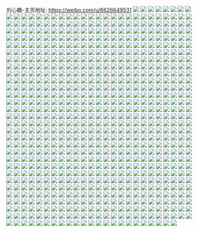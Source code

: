 刘心糖-主页地址: https://weibo.com/u/6626649531 
![](https://wx4.sinaimg.cn/mw2000/007esKg3ly1h8wlax87blj30vc15sndm.jpg) 
![](https://wx4.sinaimg.cn/mw2000/007esKg3ly1h8wmpwf4s9j30n00ua119.jpg) 
![](https://wx4.sinaimg.cn/mw2000/007esKg3ly1h8wlawtvcqj30vc15stpj.jpg) 
![](https://wx4.sinaimg.cn/mw2000/007esKg3ly1h8wlav1h48j30vc15swur.jpg) 
![](https://wx4.sinaimg.cn/mw2000/007esKg3ly1h8wlawd88qj315s15s7vs.jpg) 
![](https://wx4.sinaimg.cn/mw2000/007esKg3ly1h8wlazt4iyj30vc15s4e9.jpg) 
![](https://wx4.sinaimg.cn/mw2000/007esKg3ly1h8wlayrid2j30vc15sdw2.jpg) 
![](https://wx4.sinaimg.cn/mw2000/007esKg3ly1h8wlazcvnvj30vc15sk4h.jpg) 
![](https://wx4.sinaimg.cn/mw2000/007esKg3ly1h8wmpv4zvpj30vc15saq6.jpg) 
![](https://wx4.sinaimg.cn/mw2000/007esKg3ly1h8wmpvwih8j30vc15sgza.jpg) 
![](https://wx4.sinaimg.cn/mw2000/007esKg3ly1h8volbz4tnj30n00m1gq6.jpg) 
![](https://wx4.sinaimg.cn/mw2000/007esKg3ly1h8pmnl9xfyj30tu0tuk1x.jpg) 
![](https://wx4.sinaimg.cn/mw2000/007esKg3ly1h8pozenky9j30tu13uk4r.jpg) 
![](https://wx4.sinaimg.cn/mw2000/007esKg3ly1h8pozhlx6sj30tu0tu49h.jpg) 
![](https://wx4.sinaimg.cn/mw2000/007esKg3ly1h8pn2x4d7ij30tu0tuwnd.jpg) 
![](https://wx4.sinaimg.cn/mw2000/007esKg3ly1h8pn32o6kpj30tu13udq6.jpg) 
![](https://wx4.sinaimg.cn/mw2000/007esKg3ly1h8pn37fgguj30tu0tutfy.jpg) 
![](https://wx4.sinaimg.cn/mw2000/007esKg3ly1h8pn3cabbfj30tu0tuti4.jpg) 
![](https://wx4.sinaimg.cn/mw2000/007esKg3ly1h8pn3ezpbmj30n00ms0z1.jpg) 
![](https://wx4.sinaimg.cn/mw2000/007esKg3ly1h8pmz78ysxj30tu0tu4be.jpg) 
![](https://wx4.sinaimg.cn/mw2000/007esKg3ly1h8n0if6q7nj30n00m1ter.jpg) 
![](https://wx4.sinaimg.cn/mw2000/007esKg3ly1h8kq3tdoihj30l40l4wh5.jpg) 
![](https://wx4.sinaimg.cn/mw2000/007esKg3ly1h8k1ihis98j30vc15sqhe.jpg) 
![](https://wx4.sinaimg.cn/mw2000/007esKg3ly1h8k1imquj0j30vc15s4cp.jpg) 
![](https://wx4.sinaimg.cn/mw2000/007esKg3ly1h8k1ik5q1nj30vc15s7jb.jpg) 
![](https://wx4.sinaimg.cn/mw2000/007esKg3ly1h8k1iib3ugj30vc15sndh.jpg) 
![](https://wx4.sinaimg.cn/mw2000/007esKg3ly1h8k1ilh9vmj30vc15sndz.jpg) 
![](https://wx4.sinaimg.cn/mw2000/007esKg3ly1h8k1ikp8icj30vc14aaoa.jpg) 
![](https://wx4.sinaimg.cn/mw2000/007esKg3ly1h8k1imawg4j30vc15s1al.jpg) 
![](https://wx4.sinaimg.cn/mw2000/007esKg3ly1h8k1ijeq00j30vc15kh17.jpg) 
![](https://wx4.sinaimg.cn/mw2000/007esKg3ly1h8jzui78z3j30v615kk1l.jpg) 
![](https://wx4.sinaimg.cn/mw2000/007esKg3ly1h8gjh9dl23j30vc15sh2y.jpg) 
![](https://wx4.sinaimg.cn/mw2000/007esKg3ly1h8gjh8xxevj30vc15sao5.jpg) 
![](https://wx4.sinaimg.cn/mw2000/007esKg3ly1h8gjh85nhej30vc15skcn.jpg) 
![](https://wx4.sinaimg.cn/mw2000/007esKg3ly1h8gjh7eatuj30n00ultgx.jpg) 
![](https://wx4.sinaimg.cn/mw2000/007esKg3ly1h8f1cn5np8j30tu13uwqs.jpg) 
![](https://wx4.sinaimg.cn/mw2000/007esKg3ly1h8f13dafwfj30tu0tu7by.jpg) 
![](https://wx4.sinaimg.cn/mw2000/007esKg3ly1h8f15im2yfj30u0140k42.jpg) 
![](https://wx4.sinaimg.cn/mw2000/007esKg3ly1h8f1em7wd9j30u0140to1.jpg) 
![](https://wx4.sinaimg.cn/mw2000/007esKg3ly1h8f0aewjbbj30n00ktwg5.jpg) 
![](https://wx4.sinaimg.cn/mw2000/007esKg3ly1h8f1ejn862j30u00u0wow.jpg) 
![](https://wx4.sinaimg.cn/mw2000/007esKg3ly1h8f1azfn83j30tu0tuwme.jpg) 
![](https://wx4.sinaimg.cn/mw2000/007esKg3ly1h8f1bss2alj30rj0rjag8.jpg) 
![](https://wx4.sinaimg.cn/mw2000/007esKg3ly1h8f1chn4duj30tu0tutjc.jpg) 
![](https://wx4.sinaimg.cn/mw2000/007esKg3ly1h8e9t95a2jj30n01dsk0j.jpg) 
![](https://wx4.sinaimg.cn/mw2000/007esKg3ly1h8ctht628vj30vc15sh42.jpg) 
![](https://wx4.sinaimg.cn/mw2000/007esKg3ly1h8awwa9ywej30tu0tu489.jpg) 
![](https://wx4.sinaimg.cn/mw2000/007esKg3ly1h8awx8tr7ij30tu0tu11g.jpg) 
![](https://wx4.sinaimg.cn/mw2000/007esKg3ly1h8awtvhk98j30n00mw79b.jpg) 
![](https://wx4.sinaimg.cn/mw2000/007esKg3ly1h8awyd2cxlj30tu0tu45r.jpg) 
![](https://wx4.sinaimg.cn/mw2000/007esKg3ly1h8ax0p2au0j30sg11y11w.jpg) 
![](https://wx4.sinaimg.cn/mw2000/007esKg3ly1h8awyf2p34j30n00n0dls.jpg) 
![](https://wx4.sinaimg.cn/mw2000/007esKg3ly1h8awyw2iffj30tu0tu7ba.jpg) 
![](https://wx4.sinaimg.cn/mw2000/007esKg3ly1h8awzwfv6mj30tu0tugsq.jpg) 
![](https://wx4.sinaimg.cn/mw2000/007esKg3ly1h8ax0if3q9j30n00mlwlz.jpg) 
![](https://wx4.sinaimg.cn/mw2000/007esKg3ly1h8aq41c961j30n01dskc4.jpg) 
![](https://wx4.sinaimg.cn/mw2000/007esKg3ly1h8aq3zixxuj30n01dsaxl.jpg) 
![](https://wx4.sinaimg.cn/mw2000/007esKg3ly1h89fvqj4dnj30n01ds1kx.jpg) 
![](https://wx4.sinaimg.cn/mw2000/007esKg3ly1h89fvlowqxj30n01ds4qp.jpg) 
![](https://wx4.sinaimg.cn/mw2000/007esKg3ly1h8854e4pn6j30vc10otp1.jpg) 
![](https://wx4.sinaimg.cn/mw2000/007esKg3ly1h8773h2c4gj30n01ds4qp.jpg) 
![](https://wx4.sinaimg.cn/mw2000/007esKg3ly1h862d6kah2j30n01dsq6r.jpg) 
![](https://wx4.sinaimg.cn/mw2000/007esKg3ly1h84pe31rzoj31ds0n0k7h.jpg) 
![](https://wx4.sinaimg.cn/mw2000/007esKg3ly1h84i7kq271j30ua0u0tbx.jpg) 
![](https://wx4.sinaimg.cn/mw2000/007esKg3ly1h83otu8316j30n01dshc5.jpg) 
![](https://wx4.sinaimg.cn/mw2000/007esKg3ly1h82nei53yfj30vc15sqju.jpg) 
![](https://wx4.sinaimg.cn/mw2000/007esKg3ly1h82nefugh1j30vc15sndr.jpg) 
![](https://wx4.sinaimg.cn/mw2000/007esKg3ly1h824gwni69j30sg1kw7ef.jpg) 
![](https://wx4.sinaimg.cn/mw2000/007esKg3ly1h824inqi7gj30pk1mmtj2.jpg) 
![](https://wx4.sinaimg.cn/mw2000/007esKg3ly1h824xi1qccj30sg16otnk.jpg) 
![](https://wx4.sinaimg.cn/mw2000/007esKg3ly1h824xmvx42j30u0140ndz.jpg) 
![](https://wx4.sinaimg.cn/mw2000/007esKg3ly1h824p6npi1j30u0141tj3.jpg) 
![](https://wx4.sinaimg.cn/mw2000/007esKg3ly1h824xqpzt8j30u01404a9.jpg) 
![](https://wx4.sinaimg.cn/mw2000/007esKg3ly1h824jmuf4nj30w01kwwq1.jpg) 
![](https://wx4.sinaimg.cn/mw2000/007esKg3ly1h824fqb4cgj30sg1kwncr.jpg) 
![](https://wx4.sinaimg.cn/mw2000/007esKg3ly1h824u2gchbj30sg1kwncv.jpg) 
![](https://wx4.sinaimg.cn/mw2000/007esKg3ly1h7wytbc9syj30n01ds79r.jpg) 
![](https://wx4.sinaimg.cn/mw2000/007esKg3ly1h7wfgqq729j30n01ds1kx.jpg) 
![](https://wx4.sinaimg.cn/mw2000/007esKg3ly1h7ul8ugxtvj30u013iwkc.jpg) 
![](https://wx4.sinaimg.cn/mw2000/007esKg3ly1h7ul8v388ej30n01dstdi.jpg) 
![](https://wx4.sinaimg.cn/mw2000/007esKg3ly1h7ul8urz9mj30u00u0dmr.jpg) 
![](https://wx4.sinaimg.cn/mw2000/007esKg3ly1h7ul9hkmo1j30u00u0gs0.jpg) 
![](https://wx4.sinaimg.cn/mw2000/007esKg3ly1h7t4qq1suhj30n00ljt9u.jpg) 
![](https://wx4.sinaimg.cn/mw2000/007esKg3ly1h7t099q83uj30n01ds1gi.jpg) 
![](https://wx4.sinaimg.cn/mw2000/007esKg3ly1h7r0anouxyj30n01ds7cd.jpg) 
![](https://wx4.sinaimg.cn/mw2000/007esKg3ly1h7qzy3eufzj30n01ds7c2.jpg) 
![](https://wx4.sinaimg.cn/mw2000/007esKg3ly1h7phhim1g6j30vc15sdpf.jpg) 
![](https://wx4.sinaimg.cn/mw2000/007esKg3ly1h7ohly249hj30n00ivmy5.jpg) 
![](https://wx4.sinaimg.cn/mw2000/007esKg3ly1h7ohr6zwllj30ll0mqt9t.jpg) 
![](https://wx4.sinaimg.cn/mw2000/007esKg3ly1h7ohs27n73j30u0140qb7.jpg) 
![](https://wx4.sinaimg.cn/mw2000/007esKg3ly1h7ohrvft7gj30u0140tfw.jpg) 
![](https://wx4.sinaimg.cn/mw2000/007esKg3ly1h7ohspwcjmj30u0140th7.jpg) 
![](https://wx4.sinaimg.cn/mw2000/007esKg3ly1h7lgo5wflkj32c0340x6s.jpg) 
![](https://wx4.sinaimg.cn/mw2000/007esKg3ly1h7izi9030sj30n01ds0yv.jpg) 
![](https://wx4.sinaimg.cn/mw2000/007esKg3ly1h7izij1ty3j30n01ds47q.jpg) 
![](https://wx4.sinaimg.cn/mw2000/007esKg3ly1h7izjcs5zzj30n01ds45v.jpg) 
![](https://wx4.sinaimg.cn/mw2000/007esKg3ly1h7izixlh4oj30n01dsdl0.jpg) 
![](https://wx4.sinaimg.cn/mw2000/007esKg3ly1h7iz6nxz0sj30n01ds4d6.jpg) 
![](https://wx4.sinaimg.cn/mw2000/007esKg3ly1h7iziov9d2j30n01dsafp.jpg) 
![](https://wx4.sinaimg.cn/mw2000/007esKg3ly1h7izi1r6qej30n01dsgry.jpg) 
![](https://wx4.sinaimg.cn/mw2000/007esKg3ly1h7izj2mg1oj30n01dsqba.jpg) 
![](https://wx4.sinaimg.cn/mw2000/007esKg3ly1h7izjob7j1j30n01dstgj.jpg) 
![](https://wx4.sinaimg.cn/mw2000/007esKg3ly1h7hahrviwcj30my0o740r.jpg) 
![](https://wx4.sinaimg.cn/mw2000/007esKg3ly1h7gfoorp0oj31ds0n0n4a.jpg) 
![](https://wx4.sinaimg.cn/mw2000/007esKg3ly1h7fg6bu4itj30n00hamy1.jpg) 
![](https://wx4.sinaimg.cn/mw2000/007esKg3ly1h7at57zoizj30u00u0juh.jpg) 
![](https://wx4.sinaimg.cn/mw2000/007esKg3ly1h79h0p490sj308u08bt9d.jpg) 
![](https://wx4.sinaimg.cn/mw2000/007esKg3ly1h798zyy163j30n00n0411.jpg) 
![](https://wx4.sinaimg.cn/mw2000/007esKg3ly1h78ialmptij30n00o8js2.jpg) 
![](https://wx4.sinaimg.cn/mw2000/007esKg3ly1h75s08wi6fj30n01dswi1.jpg) 
![](https://wx4.sinaimg.cn/mw2000/007esKg3ly1h74sb66xzkj30n01dsq6w.jpg) 
![](https://wx4.sinaimg.cn/mw2000/007esKg3ly1h73reat0lrj30n00fg74w.jpg) 
![](https://wx4.sinaimg.cn/mw2000/007esKg3ly1h72b8sgnqdj30n01ds40a.jpg) 
![](https://wx4.sinaimg.cn/mw2000/007esKg3ly1h72b8rqz44j30n00f4t98.jpg) 
![](https://wx4.sinaimg.cn/mw2000/007esKg3ly1h71pt8qs9oj30n01dsdio.jpg) 
![](https://wx4.sinaimg.cn/mw2000/007esKg3ly1h71hx3vg3qj31ds0n0atf.jpg) 
![](https://wx4.sinaimg.cn/mw2000/007esKg3ly1h70kq8qkntj30u012nqdx.jpg) 
![](https://wx4.sinaimg.cn/mw2000/007esKg3ly1h70kq73as2j30n00m8glx.jpg) 
![](https://wx4.sinaimg.cn/mw2000/007esKg3ly1h6zfgqusarj30n00l0q46.jpg) 
![](https://wx4.sinaimg.cn/mw2000/007esKg3ly1h6ywch2dzuj30u00u0wha.jpg) 
![](https://wx4.sinaimg.cn/mw2000/007esKg3ly1h6ywjlday3j30u00u0gsp.jpg) 
![](https://wx4.sinaimg.cn/mw2000/007esKg3ly1h6ywfzqwkmj30u0140gqv.jpg) 
![](https://wx4.sinaimg.cn/mw2000/007esKg3ly1h6ywm10i6qj30u0140n4n.jpg) 
![](https://wx4.sinaimg.cn/mw2000/007esKg3ly1h6ywh76bxej30u00u0myj.jpg) 
![](https://wx4.sinaimg.cn/mw2000/007esKg3ly1h6ywlyfgeqj30u00u0dpt.jpg) 
![](https://wx4.sinaimg.cn/mw2000/007esKg3ly1h6yweubu2qj30tu0xy764.jpg) 
![](https://wx4.sinaimg.cn/mw2000/007esKg3ly1h6ywmbobnhj30tu13u7af.jpg) 
![](https://wx4.sinaimg.cn/mw2000/007esKg3ly1h6ywdw5cpnj30sg1kwjza.jpg) 
![](https://wx4.sinaimg.cn/mw2000/007esKg3ly1h6y7kwjifhj30kw15sdmi.jpg) 
![](https://wx4.sinaimg.cn/mw2000/007esKg3ly1h6y7kxjf9bj30kw15sq6n.jpg) 
![](https://wx4.sinaimg.cn/mw2000/007esKg3ly1h6y7kyjtyaj30u0140tgx.jpg) 
![](https://wx4.sinaimg.cn/mw2000/007esKg3ly1h6y7l0qa3yj30u014013s.jpg) 
![](https://wx4.sinaimg.cn/mw2000/007esKg3ly1h6wrizf89sj30n01ds76q.jpg) 
![](https://wx4.sinaimg.cn/mw2000/007esKg3ly1h6wh420d0jj30n01dstbb.jpg) 
![](https://wx4.sinaimg.cn/mw2000/007esKg3ly1h6wh44zgcrj30n01ds0vk.jpg) 
![](https://wx4.sinaimg.cn/mw2000/007esKg3ly1h6sflyprznj30vc0vc7j9.jpg) 
![](https://wx4.sinaimg.cn/mw2000/007esKg3ly1h6sfo6fd6rj30vc0w948i.jpg) 
![](https://wx4.sinaimg.cn/mw2000/007esKg3ly1h6sflzq8izj30tz0u5qba.jpg) 
![](https://wx4.sinaimg.cn/mw2000/007esKg3ly1h6sfm1da6jj31p01p0u0x.jpg) 
![](https://wx4.sinaimg.cn/mw2000/007esKg3ly1h6r6gug7iuj30n00kvmxq.jpg) 
![](https://wx4.sinaimg.cn/mw2000/007esKg3ly1h6qwuyqjrsj32dc35sb29.jpg) 
![](https://wx4.sinaimg.cn/mw2000/007esKg3ly1h6pwf4qmscj30jy0os77p.jpg) 
![](https://wx4.sinaimg.cn/mw2000/007esKg3ly1h6pjsb2a6vj315q15q0u8.jpg) 
![](https://wx4.sinaimg.cn/mw2000/007esKg3ly1h6pjsh0sygj30vc0vcwxj.jpg) 
![](https://wx4.sinaimg.cn/mw2000/007esKg3ly1h6pjsg9b22j31wk2jf4de.jpg) 
![](https://wx4.sinaimg.cn/mw2000/007esKg3ly1h6pjvkzmhej31u22g3gxj.jpg) 
![](https://wx4.sinaimg.cn/mw2000/007esKg3ly1h6ov3ekt3zj32c03401kz.jpg) 
![](https://wx4.sinaimg.cn/mw2000/007esKg3ly1h6ouxkmhjyj317q1mc4qp.jpg) 
![](https://wx4.sinaimg.cn/mw2000/007esKg3ly1h6m2emkmlkj30u0140aht.jpg) 
![](https://wx4.sinaimg.cn/mw2000/007esKg3ly1h6m2a4oimwj30n00hun3j.jpg) 
![](https://wx4.sinaimg.cn/mw2000/007esKg3ly1h6m2am3rdvj32dc35skfi.jpg) 
![](https://wx4.sinaimg.cn/mw2000/007esKg3ly1h6m2gz7j2vj30vc15s778.jpg) 
![](https://wx4.sinaimg.cn/mw2000/007esKg3ly1h6m2g71282j30tu0tu427.jpg) 
![](https://wx4.sinaimg.cn/mw2000/007esKg3ly1h6lgj6ixszj31ot292hdt.jpg) 
![](https://wx4.sinaimg.cn/mw2000/007esKg3ly1h6lerbe5sqj30n01dsjzl.jpg) 
![](https://wx4.sinaimg.cn/mw2000/007esKg3ly1h6lerig7a8j30n01dsb29.jpg) 
![](https://wx4.sinaimg.cn/mw2000/007esKg3ly1h6kecd79sij30n01ds184.jpg) 
![](https://wx4.sinaimg.cn/mw2000/007esKg3ly1h6kecm83u9j30n01dstn6.jpg) 
![](https://wx4.sinaimg.cn/mw2000/007esKg3ly1h6j64exo01j30n01dsqd5.jpg) 
![](https://wx4.sinaimg.cn/mw2000/007esKg3ly1h6j64dji2mj30n01ds47s.jpg) 
![](https://wx4.sinaimg.cn/mw2000/007esKg3ly1h6gmm5m39nj30n01dsdrl.jpg) 
![](https://wx4.sinaimg.cn/mw2000/007esKg3ly1h62xvw83gfj30n00gz0ud.jpg) 
![](https://wx4.sinaimg.cn/mw2000/007esKg3ly1h61yk0foigj30j2125gqr.jpg) 
![](https://wx4.sinaimg.cn/mw2000/007esKg3ly1h61yl24j78j30tu13un1p.jpg) 
![](https://wx4.sinaimg.cn/mw2000/007esKg3ly1h61ylxoa7sj30u01o0jwy.jpg) 
![](https://wx4.sinaimg.cn/mw2000/007esKg3ly1h61zj3dboej30n00oztg4.jpg) 
![](https://wx4.sinaimg.cn/mw2000/007esKg3ly1h61ypae1uvj30tu0tu45v.jpg) 
![](https://wx4.sinaimg.cn/mw2000/007esKg3ly1h61yny8bntj30tu13utkz.jpg) 
![](https://wx4.sinaimg.cn/mw2000/007esKg3ly1h61zighddqj30j10j1tda.jpg) 
![](https://wx4.sinaimg.cn/mw2000/007esKg3ly1h61ypw16b0j30tu0tudmh.jpg) 
![](https://wx4.sinaimg.cn/mw2000/007esKg3ly1h61zhdu39rj30mz0mztfq.jpg) 
![](https://wx4.sinaimg.cn/mw2000/007esKg3ly1h61yr3hgthj30tu0tuah3.jpg) 
![](https://wx4.sinaimg.cn/mw2000/007esKg3ly1h61yqk84ctj30tu0tu0yp.jpg) 
![](https://wx4.sinaimg.cn/mw2000/007esKg3ly1h5zbzzjx34j32c03401kx.jpg) 
![](https://wx4.sinaimg.cn/mw2000/007esKg3ly1h5yfy6vutpj32c033zjwe.jpg) 
![](https://wx4.sinaimg.cn/mw2000/007esKg3ly1h5zbzyzto5j32c0341e81.jpg) 
![](https://wx4.sinaimg.cn/mw2000/007esKg3ly1h5zc030uibj32bb35s1kx.jpg) 
![](https://wx4.sinaimg.cn/mw2000/007esKg3ly1h5zc00utz2j32c03401kx.jpg) 
![](https://wx4.sinaimg.cn/mw2000/007esKg3ly1h5zc01oysjj325t30m1ky.jpg) 
![](https://wx4.sinaimg.cn/mw2000/007esKg3ly1h5zc006aj2j32c033z7wh.jpg) 
![](https://wx4.sinaimg.cn/mw2000/007esKg3ly1h5zc0arnd3j327z307hdw.jpg) 
![](https://wx4.sinaimg.cn/mw2000/007esKg3ly1h5zc02fq4lj30u916l7ou.jpg) 
![](https://wx4.sinaimg.cn/mw2000/007esKg3ly1h5zc05uqchj32c033z4qr.jpg) 
![](https://wx4.sinaimg.cn/mw2000/007esKg3ly1h5zc06q1zuj32c03407wi.jpg) 
![](https://wx4.sinaimg.cn/mw2000/007esKg3ly1h5zc0c4usrj329r3107wh.jpg) 
![](https://wx4.sinaimg.cn/mw2000/007esKg3ly1h5vufv5e77j32c03404qp.jpg) 
![](https://wx4.sinaimg.cn/mw2000/007esKg3ly1h5ur3l9nwkj30vc0vc48s.jpg) 
![](https://wx4.sinaimg.cn/mw2000/007esKg3ly1h5ur3kskvtj30vc0vck47.jpg) 
![](https://wx4.sinaimg.cn/mw2000/007esKg3ly1h5ur3k94m8j30vc0vc13u.jpg) 
![](https://wx4.sinaimg.cn/mw2000/007esKg3ly1h5ur3jf1znj30vc0vcdpg.jpg) 
![](https://wx4.sinaimg.cn/mw2000/007esKg3ly1h5ura7zgyhj31ei1einj8.jpg) 
![](https://wx4.sinaimg.cn/mw2000/007esKg3ly1h5urh7kk22j30la0kzwk2.jpg) 
![](https://wx4.sinaimg.cn/mw2000/007esKg3ly1h5urf79dxej30n00mpn20.jpg) 
![](https://wx4.sinaimg.cn/mw2000/007esKg3ly1h5urfox5gej30tu0tugwa.jpg) 
![](https://wx4.sinaimg.cn/mw2000/007esKg3ly1h5urbx92v4j30tu0tu0zt.jpg) 
![](https://wx4.sinaimg.cn/mw2000/007esKg3ly1h5urdvkzf7j30tu0tu125.jpg) 
![](https://wx4.sinaimg.cn/mw2000/007esKg3ly1h5urexsjvoj32c02c0x6p.jpg) 
![](https://wx4.sinaimg.cn/mw2000/007esKg3ly1h5urebsjcjj30tu13u45c.jpg) 
![](https://wx4.sinaimg.cn/mw2000/007esKg3ly1h5tnkbcdc3j30n00eft9u.jpg) 
![](https://wx4.sinaimg.cn/mw2000/007esKg3ly1h5lofxhswhj30n01dstgu.jpg) 
![](https://wx4.sinaimg.cn/mw2000/007esKg3ly1h5lofwzoqwj32c02c0qv5.jpg) 
![](https://wx4.sinaimg.cn/mw2000/007esKg3ly1h5jz3nnikej30vc0vc14p.jpg) 
![](https://wx4.sinaimg.cn/mw2000/007esKg3ly1h5jz3me4q3j30vc0vcgvt.jpg) 
![](https://wx4.sinaimg.cn/mw2000/007esKg3ly1h5jz6ov0tnj30vc0vc4h6.jpg) 
![](https://wx4.sinaimg.cn/mw2000/007esKg3ly1h5jz3oiykqj30vc0vc7fu.jpg) 
![](https://wx4.sinaimg.cn/mw2000/007esKg3ly1h5jz3lepfgj30n00q8n4k.jpg) 
![](https://wx4.sinaimg.cn/mw2000/007esKg3ly1h5jz3msvcmj30vc14kh23.jpg) 
![](https://wx4.sinaimg.cn/mw2000/007esKg3ly1h5jz3l06tcj30vc15sqml.jpg) 
![](https://wx4.sinaimg.cn/mw2000/007esKg3ly1h5jz3lx3pyj320a2oeb29.jpg) 
![](https://wx4.sinaimg.cn/mw2000/007esKg3ly1h5ffwl5wrwj30n00t6dq7.jpg) 
![](https://wx4.sinaimg.cn/mw2000/007esKg3ly1h5enqc2ymaj30n00rx0wl.jpg) 
![](https://wx4.sinaimg.cn/mw2000/007esKg3ly1h532y5n9kzj30n00u6whf.jpg) 
![](https://wx4.sinaimg.cn/mw2000/007esKg3ly1h4ueobgpyjj30vc15jnhq.jpg) 
![](https://wx4.sinaimg.cn/mw2000/007esKg3ly1h4p8limi09j315s1qo1kx.jpg) 
![](https://wx4.sinaimg.cn/mw2000/007esKg3ly1h4p8ljhqyrj31hc0u07my.jpg) 
![](https://wx4.sinaimg.cn/mw2000/007esKg3ly1h4o6wvrpv9j30n01dsjz7.jpg) 
![](https://wx4.sinaimg.cn/mw2000/007esKg3ly1h4o6wv1w6fj30n00bvjs0.jpg) 
![](https://wx4.sinaimg.cn/mw2000/007esKg3ly1h4l3pj5v4pj30n00q5dky.jpg) 
![](https://wx4.sinaimg.cn/mw2000/007esKg3ly1h4gyap5s9mj31ds0n07sl.jpg) 
![](https://wx4.sinaimg.cn/mw2000/007esKg3ly1h4ex9z19qcj30n01dstzr.jpg) 
![](https://wx4.sinaimg.cn/mw2000/007esKg3ly1h4a8z7jkxxj32c02c0npd.jpg) 
![](https://wx4.sinaimg.cn/mw2000/007esKg3ly1h4a94qjbarj335s35sqv9.jpg) 
![](https://wx4.sinaimg.cn/mw2000/007esKg3ly1h4a94tydwqj30vc1qoaz1.jpg) 
![](https://wx4.sinaimg.cn/mw2000/007esKg3ly1h4a950z8jjj3246246hdu.jpg) 
![](https://wx4.sinaimg.cn/mw2000/007esKg3ly1h4a954fx9fj32c0340x6p.jpg) 
![](https://wx4.sinaimg.cn/mw2000/007esKg3ly1h47pxjc0v3j31ei1eie0m.jpg) 
![](https://wx4.sinaimg.cn/mw2000/007esKg3ly1h3y6gwvsm7j31ei1eih2m.jpg) 
![](https://wx4.sinaimg.cn/mw2000/007esKg3ly1h3xjipathej30n01dsteu.jpg) 
![](https://wx4.sinaimg.cn/mw2000/007esKg3ly1h3xjou95dgj30n01ds7e9.jpg) 
![](https://wx4.sinaimg.cn/mw2000/007esKg3ly1h3sl8m8r38j30vc0vc16c.jpg) 
![](https://wx4.sinaimg.cn/mw2000/007esKg3ly1h3sl8ikqxjj30ni0vcdya.jpg) 
![](https://wx4.sinaimg.cn/mw2000/007esKg3ly1h3sl8p9opsj30vc0vc17x.jpg) 
![](https://wx4.sinaimg.cn/mw2000/007esKg3ly1h3slcbz9u6j30vc0vc7jy.jpg) 
![](https://wx4.sinaimg.cn/mw2000/007esKg3ly1h3sl8qg8o1j30vc0vcqfx.jpg) 
![](https://wx4.sinaimg.cn/mw2000/007esKg3ly1h3sl8aoku5j32c02c07wi.jpg) 
![](https://wx4.sinaimg.cn/mw2000/007esKg3ly1h3sl8cu0uhj30vc0vcnag.jpg) 
![](https://wx4.sinaimg.cn/mw2000/007esKg3ly1h3sl8u5imlj30vc0vcnaw.jpg) 
![](https://wx4.sinaimg.cn/mw2000/007esKg3ly1h3slg862cpj30tu0tu13b.jpg) 
![](https://wx4.sinaimg.cn/mw2000/007esKg3ly1h3sl8jbfusj30qc0pjajp.jpg) 
![](https://wx4.sinaimg.cn/mw2000/007esKg3ly1h3mfw3yb3zj30mz0j7mz5.jpg) 
![](https://wx4.sinaimg.cn/mw2000/007esKg3ly1h3lyqkijffj32802yox6q.jpg) 
![](https://wx4.sinaimg.cn/mw2000/007esKg3ly1h3froyd0nqj30n00cuq4n.jpg) 
![](https://wx4.sinaimg.cn/mw2000/007esKg3ly1h3fklp1viwj30n00h7juk.jpg) 
![](https://wx4.sinaimg.cn/mw2000/007esKg3ly1h3dbf0bhwmj32a931ou0z.jpg) 
![](https://wx4.sinaimg.cn/mw2000/007esKg3ly1h3aftwn66mj30vc15swrm.jpg) 
![](https://wx4.sinaimg.cn/mw2000/007esKg3ly1h3afukb5xfj30lv0slwqf.jpg) 
![](https://wx4.sinaimg.cn/mw2000/007esKg3ly1h3afu07fefj320b2ofe81.jpg) 
![](https://wx4.sinaimg.cn/mw2000/007esKg3ly1h3afuj64m5j30vc15s19g.jpg) 
![](https://wx4.sinaimg.cn/mw2000/007esKg3ly1h3afu461u0j30vc129gvw.jpg) 
![](https://wx4.sinaimg.cn/mw2000/007esKg3ly1h3afu130p4j30vc15swul.jpg) 
![](https://wx4.sinaimg.cn/mw2000/007esKg3ly1h3afu2oa7ej30vc15snhl.jpg) 
![](https://wx4.sinaimg.cn/mw2000/007esKg3ly1h3afu8v5vuj30vc0vcwqp.jpg) 
![](https://wx4.sinaimg.cn/mw2000/007esKg3ly1h3afunutn0j32dt34r4qq.jpg) 
![](https://wx4.sinaimg.cn/mw2000/007esKg3ly1h3afuccgxdj327u2ygu0y.jpg) 
![](https://wx4.sinaimg.cn/mw2000/007esKg3ly1h3afuhidu5j30vq15stnz.jpg) 
![](https://wx4.sinaimg.cn/mw2000/007esKg3ly1h32bgp6n89j30n00j4gn6.jpg) 
![](https://wx4.sinaimg.cn/mw2000/007esKg3ly1h2uyb1sucaj30n00smtdu.jpg) 
![](https://wx4.sinaimg.cn/mw2000/007esKg3ly1h2rxhoeo44j30n01dswmo.jpg) 
![](https://wx4.sinaimg.cn/mw2000/007esKg3ly1h2h4noz52yj30n00i9wg6.jpg) 
![](https://wx4.sinaimg.cn/mw2000/007esKg3ly1h2ey8rauphj317q1mchdj.jpg) 
![](https://wx4.sinaimg.cn/mw2000/007esKg3ly1h2cl7hswnpj30n01dsnpd.jpg) 
![](https://wx4.sinaimg.cn/mw2000/007esKg3ly1h2894jdbxuj32c0340u0x.jpg) 
![](https://wx4.sinaimg.cn/mw2000/007esKg3ly1h2894ml5lmj32c0340qv5.jpg) 
![](https://wx4.sinaimg.cn/mw2000/007esKg3ly1h2894gn5tnj322o340qv5.jpg) 
![](https://wx4.sinaimg.cn/mw2000/007esKg3ly1h2894vutgjj32c0341hdu.jpg) 
![](https://wx4.sinaimg.cn/mw2000/007esKg3ly1h2895jzo29j30oa0qo760.jpg) 
![](https://wx4.sinaimg.cn/mw2000/007esKg3ly1h2894kn2nyj32982y34qp.jpg) 
![](https://wx4.sinaimg.cn/mw2000/007esKg3ly1h28957razlj32bp34ahdu.jpg) 
![](https://wx4.sinaimg.cn/mw2000/007esKg3ly1h2894smtzyj326f2oznpd.jpg) 
![](https://wx4.sinaimg.cn/mw2000/007esKg3ly1h2894p95mcj31wm2uxhdt.jpg) 
![](https://wx4.sinaimg.cn/mw2000/007esKg3ly1h27vu40vvtj30n01dsn7f.jpg) 
![](https://wx4.sinaimg.cn/mw2000/007esKg3ly1h2178fkxdqj30vc15sami.jpg) 
![](https://wx4.sinaimg.cn/mw2000/007esKg3ly1h2178grzh9j30vc15aans.jpg) 
![](https://wx4.sinaimg.cn/mw2000/007esKg3ly1h2178g6o8aj30vc15gapp.jpg) 
![](https://wx4.sinaimg.cn/mw2000/007esKg3ly1h1ie6dl5b0j30n009ygmo.jpg) 
![](https://wx4.sinaimg.cn/mw2000/007esKg3ly1h1akdlc2slj30n00g440e.jpg) 
![](https://wx4.sinaimg.cn/mw2000/007esKg3ly1h18gss6xkpj30n01ds7ej.jpg) 
![](https://wx4.sinaimg.cn/mw2000/007esKg3ly1h12iusqin0j30n00i0js8.jpg) 
![](https://wx4.sinaimg.cn/mw2000/007esKg3ly1h126ptrov8j30vc15skaz.jpg) 
![](https://wx4.sinaimg.cn/mw2000/007esKg3ly1h126qmulr5j30vc0vc41g.jpg) 
![](https://wx4.sinaimg.cn/mw2000/007esKg3ly1h105prk6inj30n00dr40e.jpg) 
![](https://wx4.sinaimg.cn/mw2000/007esKg3ly1h102xpqujaj32cg2odqv5.jpg) 
![](https://wx4.sinaimg.cn/mw2000/007esKg3ly1h102xxv923j31401e7ate.jpg) 
![](https://wx4.sinaimg.cn/mw2000/007esKg3ly1h102xwasddj329n34phdu.jpg) 
![](https://wx4.sinaimg.cn/mw2000/007esKg3ly1h1030shrfnj32c0340x6q.jpg) 
![](https://wx4.sinaimg.cn/mw2000/007esKg3ly1h0xh5mdvskj30n01ds130.jpg) 
![](https://wx4.sinaimg.cn/mw2000/007esKg3ly1h0wdnlh1uyj30n01dsn6f.jpg) 
![](https://wx4.sinaimg.cn/mw2000/007esKg3ly1h0uh97uk40j30n00gvjsy.jpg) 
![](https://wx4.sinaimg.cn/mw2000/007esKg3ly1h0ucflth31j32c0340e84.jpg) 
![](https://wx4.sinaimg.cn/mw2000/007esKg3ly1h0uccvmv9tj32c03401kz.jpg) 
![](https://wx4.sinaimg.cn/mw2000/007esKg3ly1h0ucgjpl6qj32c03404qr.jpg) 
![](https://wx4.sinaimg.cn/mw2000/007esKg3ly1h0uce3he0dj32el2xz7wj.jpg) 
![](https://wx4.sinaimg.cn/mw2000/007esKg3ly1h0ucd6919nj32c02uce83.jpg) 
![](https://wx4.sinaimg.cn/mw2000/007esKg3ly1h0ucdso5mqj32d42vchdv.jpg) 
![](https://wx4.sinaimg.cn/mw2000/007esKg3ly1h0ucdgxn1hj32472tkb2b.jpg) 
![](https://wx4.sinaimg.cn/mw2000/007esKg3ly1h0ucgn6nakj329o30xnpe.jpg) 
![](https://wx4.sinaimg.cn/mw2000/007esKg3ly1h0ucgpbdxfj32eo2y17wj.jpg) 
![](https://wx4.sinaimg.cn/mw2000/007esKg3ly1h0tjlomtflj30n00jlq5e.jpg) 
![](https://wx4.sinaimg.cn/mw2000/007esKg3ly1h0phdtnl8xj315s1qoh9w.jpg) 
![](https://wx4.sinaimg.cn/mw2000/007esKg3ly1h0nskpxlnfj30n00f6myl.jpg) 
![](https://wx4.sinaimg.cn/mw2000/007esKg3ly1h0ijje5jjij30n01dsdqz.jpg) 
![](https://wx4.sinaimg.cn/mw2000/007esKg3ly1h0ijjg70jhj30n01ds7ec.jpg) 
![](https://wx4.sinaimg.cn/mw2000/007esKg3ly1h0hwblfm2lj30n01ds4hk.jpg) 
![](https://wx4.sinaimg.cn/mw2000/007esKg3ly1h0e6uj6mhhj31ds0n0tm5.jpg) 
![](https://wx4.sinaimg.cn/mw2000/007esKg3ly1h074h5dkc7j30vc15skh5.jpg) 
![](https://wx4.sinaimg.cn/mw2000/007esKg3ly1h074h8u86bj30vc15nh6m.jpg) 
![](https://wx4.sinaimg.cn/mw2000/007esKg3ly1h074h3by8jj30vc15snab.jpg) 
![](https://wx4.sinaimg.cn/mw2000/007esKg3ly1h074haav4rj30vc15s7gp.jpg) 
![](https://wx4.sinaimg.cn/mw2000/007esKg3ly1h04ywf0t2cj319g1k6wx4.jpg) 
![](https://wx4.sinaimg.cn/mw2000/007esKg3ly1h00jmy7wlkj30w415914w.jpg) 
![](https://wx4.sinaimg.cn/mw2000/007esKg3ly1gzy6h2jog0j30vc15snj2.jpg) 
![](https://wx4.sinaimg.cn/mw2000/007esKg3ly1gzy6h3fz91j30vc15sara.jpg) 
![](https://wx4.sinaimg.cn/mw2000/007esKg3ly1gzy6h6blesj30vc15sqm3.jpg) 
![](https://wx4.sinaimg.cn/mw2000/007esKg3ly1gzy6gxqwtuj30vc15sqnz.jpg) 
![](https://wx4.sinaimg.cn/mw2000/007esKg3ly1gzvv65j3z9j30vc15s7i7.jpg) 
![](https://wx4.sinaimg.cn/mw2000/007esKg3ly1gzvv661haaj30k00zkgsi.jpg) 
![](https://wx4.sinaimg.cn/mw2000/007esKg3ly1gzs9gkkrxmj30vc0ybdn4.jpg) 
![](https://wx4.sinaimg.cn/mw2000/007esKg3ly1gzs9hnwkaij30u00u0k14.jpg) 
![](https://wx4.sinaimg.cn/mw2000/007esKg3ly1gzs9glbta9j30uo14vdtp.jpg) 
![](https://wx4.sinaimg.cn/mw2000/007esKg3ly1gzs9i9n6npj30tu13udsl.jpg) 
![](https://wx4.sinaimg.cn/mw2000/007esKg3ly1gzqwheiv8yj32c0340u0y.jpg) 
![](https://wx4.sinaimg.cn/mw2000/007esKg3ly1gzpuc9753bj30vc0vc4bb.jpg) 
![](https://wx4.sinaimg.cn/mw2000/007esKg3ly1gzpucf9b8wj30vc15sdv4.jpg) 
![](https://wx4.sinaimg.cn/mw2000/007esKg3ly1gzpuc8d8tbj30vc15o16v.jpg) 
![](https://wx4.sinaimg.cn/mw2000/007esKg3ly1gzpucfnhpxj30vc14vk4o.jpg) 
![](https://wx4.sinaimg.cn/mw2000/007esKg3ly1gzpuyq2nhaj30ur15eneb.jpg) 
![](https://wx4.sinaimg.cn/mw2000/007esKg3ly1gzpuyqoef3j30vc15sdvx.jpg) 
![](https://wx4.sinaimg.cn/mw2000/007esKg3ly1gzpucj8grij30vc168wru.jpg) 
![](https://wx4.sinaimg.cn/mw2000/007esKg3ly1gzpuc7sse1j31n827zkjl.jpg) 
![](https://wx4.sinaimg.cn/mw2000/007esKg3ly1gzpucid3k2j30vc15sncc.jpg) 
![](https://wx4.sinaimg.cn/mw2000/007esKg3ly1gzpucjxdjcj30w00v27h1.jpg) 
![](https://wx4.sinaimg.cn/mw2000/007esKg3ly1gzpuchnfvdj30vc156ndl.jpg) 
![](https://wx4.sinaimg.cn/mw2000/007esKg3ly1gzlazvb59ej30u01mj7il.jpg) 
![](https://wx4.sinaimg.cn/mw2000/007esKg3ly1gziy2ng95vj30vc16mqdc.jpg) 
![](https://wx4.sinaimg.cn/mw2000/007esKg3ly1gziy2odt30j30vc15s4bf.jpg) 
![](https://wx4.sinaimg.cn/mw2000/007esKg3ly1gziy2o0fcij30vc15sh16.jpg) 
![](https://wx4.sinaimg.cn/mw2000/007esKg3ly1gziy2sw2v5j30vc15s15g.jpg) 
![](https://wx4.sinaimg.cn/mw2000/007esKg3ly1gziy702ta0j30tu13udv5.jpg) 
![](https://wx4.sinaimg.cn/mw2000/007esKg3ly1gze2nxdjkpj30n01ds7bp.jpg) 
![](https://wx4.sinaimg.cn/mw2000/007esKg3ly1gze2nxnrhuj30n01dswm2.jpg) 
![](https://wx4.sinaimg.cn/mw2000/007esKg3ly1gzaxuwr2ijj30n00xa46s.jpg) 
![](https://wx4.sinaimg.cn/mw2000/007esKg3ly1gz9tnacvc1j30n00g2406.jpg) 
![](https://wx4.sinaimg.cn/mw2000/007esKg3ly1gz9tnaxko5j32n81zfe81.jpg) 
![](https://wx4.sinaimg.cn/mw2000/007esKg3ly1gz7h54h2myj30n012f10p.jpg) 
![](https://wx4.sinaimg.cn/mw2000/007esKg3ly1gz7h540g54j30my128tfw.jpg) 
![](https://wx4.sinaimg.cn/mw2000/007esKg3ly1gz6jfybsc1j31ds0n0kjl.jpg) 
![](https://wx4.sinaimg.cn/mw2000/007esKg3ly1gz6jfwszm2j31ds0n0qv5.jpg) 
![](https://wx4.sinaimg.cn/mw2000/007esKg3ly1gz59f3qo8bj30m50qytnp.jpg) 
![](https://wx4.sinaimg.cn/mw2000/007esKg3ly1gz59f4ul3fj30sg0sgqby.jpg) 
![](https://wx4.sinaimg.cn/mw2000/007esKg3ly1gz59f41k9fj30sg0sgn65.jpg) 
![](https://wx4.sinaimg.cn/mw2000/007esKg3ly1gz59f4d43fj30sg0sgk1m.jpg) 
![](https://wx4.sinaimg.cn/mw2000/007esKg3ly1gz2gbf2jlhj30tu13uk6w.jpg) 
![](https://wx4.sinaimg.cn/mw2000/007esKg3ly1gz2ggvd92fj30tu13uao6.jpg) 
![](https://wx4.sinaimg.cn/mw2000/007esKg3ly1gz2ge1t6lwj30kj0qq11w.jpg) 
![](https://wx4.sinaimg.cn/mw2000/007esKg3ly1gz2geez6mdj30tu13unda.jpg) 
![](https://wx4.sinaimg.cn/mw2000/007esKg3ly1gz2gf7f6g6j30tu13uqm7.jpg) 
![](https://wx4.sinaimg.cn/mw2000/007esKg3ly1gz2gg0upilj30n00rm7dl.jpg) 
![](https://wx4.sinaimg.cn/mw2000/007esKg3ly1gz2gc26z8mj30mi0u0wq9.jpg) 
![](https://wx4.sinaimg.cn/mw2000/007esKg3ly1gz0aa0elhlj30vc15sqfd.jpg) 
![](https://wx4.sinaimg.cn/mw2000/007esKg3ly1gz0a9x7ulsj30kj0qeacv.jpg) 
![](https://wx4.sinaimg.cn/mw2000/007esKg3ly1gz0aa1as3bj30vc15sds0.jpg) 
![](https://wx4.sinaimg.cn/mw2000/007esKg3ly1gz0aa31h8oj30ut15rtkv.jpg) 
![](https://wx4.sinaimg.cn/mw2000/007esKg3ly1gz0a9ystk2j30vb0wiguh.jpg) 
![](https://wx4.sinaimg.cn/mw2000/007esKg3ly1gz0a9zzzu1j30kx0ziago.jpg) 
![](https://wx4.sinaimg.cn/mw2000/007esKg3ly1gz0a9xx8j4j30m60tt0wz.jpg) 
![](https://wx4.sinaimg.cn/mw2000/007esKg3ly1gz0a9zo8toj30kn0zi450.jpg) 
![](https://wx4.sinaimg.cn/mw2000/007esKg3ly1gz0a9z9dr5j30vc15s7ho.jpg) 
![](https://wx4.sinaimg.cn/mw2000/007esKg3ly1gz0a9ybt9bj30k90ypgrh.jpg) 
![](https://wx4.sinaimg.cn/mw2000/007esKg3ly1gz0aa0om18j30vc126aj7.jpg) 
![](https://wx4.sinaimg.cn/mw2000/007esKg3ly1gz0aa419x4j30vc15snh7.jpg) 
![](https://wx4.sinaimg.cn/mw2000/007esKg3ly1gz0a9xj1d6j30lh0xuwlh.jpg) 
![](https://wx4.sinaimg.cn/mw2000/007esKg3ly1gyws3tqfwkj30tu13u4gp.jpg) 
![](https://wx4.sinaimg.cn/mw2000/007esKg3ly1gyws4stummj30tu13utqd.jpg) 
![](https://wx4.sinaimg.cn/mw2000/007esKg3ly1gyvojbk2nbj30jd0z0qbf.jpg) 
![](https://wx4.sinaimg.cn/mw2000/007esKg3ly1gyvoivylsyj30jv0zaakd.jpg) 
![](https://wx4.sinaimg.cn/mw2000/007esKg3ly1gyvoj9niivj30k00zkwpi.jpg) 
![](https://wx4.sinaimg.cn/mw2000/007esKg3ly1gyvojab7rrj30k00zkqdz.jpg) 
![](https://wx4.sinaimg.cn/mw2000/007esKg3ly1gytlfa4qr3j30xi0v0grc.jpg) 
![](https://wx4.sinaimg.cn/mw2000/007esKg3ly1gys08hb6nej31o0280qv5.jpg) 
![](https://wx4.sinaimg.cn/mw2000/007esKg3ly1gys08g3dslj31o0280qv5.jpg) 
![](https://wx4.sinaimg.cn/mw2000/007esKg3ly1gys08f3zumj31i41mukjl.jpg) 
![](https://wx4.sinaimg.cn/mw2000/007esKg3ly1gys0d2tib2j31o0280x6p.jpg) 
![](https://wx4.sinaimg.cn/mw2000/007esKg3ly1gys08ae41rj31o021ee81.jpg) 
![](https://wx4.sinaimg.cn/mw2000/007esKg3ly1gys08dtcefj31h41utniz.jpg) 
![](https://wx4.sinaimg.cn/mw2000/007esKg3ly1gys08ct0g4j31o0280kjm.jpg) 
![](https://wx4.sinaimg.cn/mw2000/007esKg3ly1gyq2n2ju3xj32c03401kz.jpg) 
![](https://wx4.sinaimg.cn/mw2000/007esKg3ly1gyowhknavzj30wa0v00za.jpg) 
![](https://wx4.sinaimg.cn/mw2000/007esKg3ly1gyowhkvlfqj30wk0uuq9f.jpg) 
![](https://wx4.sinaimg.cn/mw2000/007esKg3ly1gyhi0p083uj30n00m176h.jpg) 
![](https://wx4.sinaimg.cn/mw2000/007esKg3ly1gyc4lea4g4j30n01dsn8e.jpg) 
![](https://wx4.sinaimg.cn/mw2000/007esKg3ly1gyc4lchdm5j30n01dsk3n.jpg) 
![](https://wx4.sinaimg.cn/mw2000/007esKg3ly1gyc4lfqz6ej30n01dsn9u.jpg) 
![](https://wx4.sinaimg.cn/mw2000/007esKg3ly1gyc4li3v25j32c0340npd.jpg) 
![](https://wx4.sinaimg.cn/mw2000/007esKg3ly1gyc4lk6lh2j32c0340kjl.jpg) 
![](https://wx4.sinaimg.cn/mw2000/007esKg3ly1gy9ytiemvzj31mz285e81.jpg) 
![](https://wx4.sinaimg.cn/mw2000/007esKg3ly1gy8m0zaqt1j30mz0mijt4.jpg) 
![](https://wx4.sinaimg.cn/mw2000/007esKg3ly1gy7d8r5d3oj31o01nzb29.jpg) 
![](https://wx4.sinaimg.cn/mw2000/007esKg3ly1gy7d8q0sznj31o01o07wh.jpg) 
![](https://wx4.sinaimg.cn/mw2000/007esKg3ly1gy7d8i9qpaj30u0140k3d.jpg) 
![](https://wx4.sinaimg.cn/mw2000/007esKg3ly1gy7d8jezpvj31o0280b2a.jpg) 
![](https://wx4.sinaimg.cn/mw2000/007esKg3ly1gy46rnwjb1j31o0280kjl.jpg) 
![](https://wx4.sinaimg.cn/mw2000/007esKg3ly1gy46rpvvu5j31n32801ky.jpg) 
![](https://wx4.sinaimg.cn/mw2000/007esKg3ly1gy46rqlb8yj31o01o07mu.jpg) 
![](https://wx4.sinaimg.cn/mw2000/007esKg3ly1gy2vbs2uxej30n00j6dhs.jpg) 
![](https://wx4.sinaimg.cn/mw2000/007esKg3ly1gy2vbrnthsj30mz0t9gnt.jpg) 
![](https://wx4.sinaimg.cn/mw2000/007esKg3ly1gxzg7jh3zcj32c0340npe.jpg) 
![](https://wx4.sinaimg.cn/mw2000/007esKg3ly1gxzg7kt0fnj32b533z1ky.jpg) 
![](https://wx4.sinaimg.cn/mw2000/007esKg3ly1gxzg7pxu0vj32c02c0u0x.jpg) 
![](https://wx4.sinaimg.cn/mw2000/007esKg3ly1gxzg7ni87tj326g2yw1ky.jpg) 
![](https://wx4.sinaimg.cn/mw2000/007esKg3ly1gxulsz49bnj31z92hu1kz.jpg) 
![](https://wx4.sinaimg.cn/mw2000/007esKg3ly1gxulswm4i0j31901o01kx.jpg) 
![](https://wx4.sinaimg.cn/mw2000/007esKg3ly1gxtb3ywsaij30n01ds4qp.jpg) 
![](https://wx4.sinaimg.cn/mw2000/007esKg3ly1gxtb4074vuj30n01dsqgg.jpg) 
![](https://wx4.sinaimg.cn/mw2000/007esKg3ly1gxs7dl0fghj30n01dsayi.jpg) 
![](https://wx4.sinaimg.cn/mw2000/007esKg3ly1gxqfqnw3rdj32c03401kz.jpg) 
![](https://wx4.sinaimg.cn/mw2000/007esKg3ly1gxqfq561xuj32an33fkjn.jpg) 
![](https://wx4.sinaimg.cn/mw2000/007esKg3ly1gxqfr1n6gqj32c0340e83.jpg) 
![](https://wx4.sinaimg.cn/mw2000/007esKg3ly1gxqfq8o5w2j32ab2zgb2a.jpg) 
![](https://wx4.sinaimg.cn/mw2000/007esKg3ly1gxqfsralcrj335s35su12.jpg) 
![](https://wx4.sinaimg.cn/mw2000/007esKg3ly1gxqfqwuxabj32c03401l0.jpg) 
![](https://wx4.sinaimg.cn/mw2000/007esKg3ly1gxqfqbptudj32c0369hdt.jpg) 
![](https://wx4.sinaimg.cn/mw2000/007esKg3ly1gxqfqqqlv0j32c02c0qv5.jpg) 
![](https://wx4.sinaimg.cn/mw2000/007esKg3ly1gxlog9iak0j30n01dsnm3.jpg) 
![](https://wx4.sinaimg.cn/mw2000/007esKg3ly1gxlog75vgjj30n01dsh8c.jpg) 
![](https://wx4.sinaimg.cn/mw2000/007esKg3ly1gxkbtq7btcj30n01dsqcz.jpg) 
![](https://wx4.sinaimg.cn/mw2000/007esKg3ly1gxkbtp9vjcj30n01dsdp4.jpg) 
![](https://wx4.sinaimg.cn/mw2000/007esKg3ly1gxjiy28qcgj32c0340npg.jpg) 
![](https://wx4.sinaimg.cn/mw2000/007esKg3ly1gxjiydhf6kj329q33gkjn.jpg) 
![](https://wx4.sinaimg.cn/mw2000/007esKg3ly1gxjiyqghfvj32c0340qv7.jpg) 
![](https://wx4.sinaimg.cn/mw2000/007esKg3ly1gxet9lsnzzj30n00rq0x8.jpg) 
![](https://wx4.sinaimg.cn/mw2000/007esKg3ly1gxeflzcbgkj31np2y1npd.jpg) 
![](https://wx4.sinaimg.cn/mw2000/007esKg3ly1gxefm4o38rj30tu13uh04.jpg) 
![](https://wx4.sinaimg.cn/mw2000/007esKg3ly1gxefm425uij31o02801ki.jpg) 
![](https://wx4.sinaimg.cn/mw2000/007esKg3ly1gxefm2cl9rj31nq2801ky.jpg) 
![](https://wx4.sinaimg.cn/mw2000/007esKg3ly1gxdm2dzr0uj30n01ds48n.jpg) 
![](https://wx4.sinaimg.cn/mw2000/007esKg3ly1gxc38zkt4oj31nn23hnpd.jpg) 
![](https://wx4.sinaimg.cn/mw2000/007esKg3ly1gxc38w6bt8j32c0340e83.jpg) 
![](https://wx4.sinaimg.cn/mw2000/007esKg3ly1gx6l3u1vpij31nx1ox4qp.jpg) 
![](https://wx4.sinaimg.cn/mw2000/007esKg3ly1gx6l3shj6lj32c02c0npd.jpg) 
![](https://wx4.sinaimg.cn/mw2000/007esKg3ly1gx3g2nqzn0j30n01dsaku.jpg) 
![](https://wx4.sinaimg.cn/mw2000/007esKg3ly1gx2z40o69lj30u00u0h1i.jpg) 
![](https://wx4.sinaimg.cn/mw2000/007esKg3ly1gx2z401v7ej30u00u0ney.jpg) 
![](https://wx4.sinaimg.cn/mw2000/007esKg3ly1gx2z4192ghj30u00u07cp.jpg) 
![](https://wx4.sinaimg.cn/mw2000/007esKg3ly1gx2z42gobqj30u00u0h1q.jpg) 
![](https://wx4.sinaimg.cn/mw2000/007esKg3ly1gx2z42yskcj30u00u04bi.jpg) 
![](https://wx4.sinaimg.cn/mw2000/007esKg3ly1gx2z43aa9jj30u00u07e2.jpg) 
![](https://wx4.sinaimg.cn/mw2000/007esKg3ly1gx2z43pv6jj30u00u04by.jpg) 
![](https://wx4.sinaimg.cn/mw2000/007esKg3ly1gx2z44efa4j30n00shn5p.jpg) 
![](https://wx4.sinaimg.cn/mw2000/007esKg3ly1gx2z44rue0j30mi0u07d2.jpg) 
![](https://wx4.sinaimg.cn/mw2000/007esKg3ly1gx2z453m35j30tu13u13p.jpg) 
![](https://wx4.sinaimg.cn/mw2000/007esKg3ly1gx2z45qx0zj30mi0u07dg.jpg) 
![](https://wx4.sinaimg.cn/mw2000/007esKg3ly1gx2z468d6aj30mi0u048l.jpg) 
![](https://wx4.sinaimg.cn/mw2000/007esKg3ly1gwzvxxac61j32c03404qq.jpg) 
![](https://wx4.sinaimg.cn/mw2000/007esKg3ly1gwyowk1i9xj32bz340qv6.jpg) 
![](https://wx4.sinaimg.cn/mw2000/007esKg3ly1gwvpiwgr32j30n007odi4.jpg) 
![](https://wx4.sinaimg.cn/mw2000/007esKg3ly1gwv2tq79smj32c0340b2a.jpg) 
![](https://wx4.sinaimg.cn/mw2000/007esKg3ly1gwv2tf7a4aj32c033z4qr.jpg) 
![](https://wx4.sinaimg.cn/mw2000/007esKg3ly1gwv2sujltwj32c0340hdv.jpg) 
![](https://wx4.sinaimg.cn/mw2000/007esKg3ly1gwv2sm245tj32c0340hdv.jpg) 
![](https://wx4.sinaimg.cn/mw2000/007esKg3ly1gwv2tvpx55j32c03401kz.jpg) 
![](https://wx4.sinaimg.cn/mw2000/007esKg3ly1gwv2t28n9sj32c0340hdv.jpg) 
![](https://wx4.sinaimg.cn/mw2000/007esKg3ly1gwv2tnf98uj32c0340npe.jpg) 
![](https://wx4.sinaimg.cn/mw2000/007esKg3ly1gwv2tbseovj32c033zhdv.jpg) 
![](https://wx4.sinaimg.cn/mw2000/007esKg3ly1gwv2tjw6ixj31qr2bpe82.jpg) 
![](https://wx4.sinaimg.cn/mw2000/007esKg3ly1gwr5jcxpw7j30n00go75y.jpg) 
![](https://wx4.sinaimg.cn/mw2000/007esKg3ly1gwo6krgmnwj32dc35se84.jpg) 
![](https://wx4.sinaimg.cn/mw2000/007esKg3ly1gw7y9b224jj31o01o0b29.jpg) 
![](https://wx4.sinaimg.cn/mw2000/007esKg3ly1gw7y98w5umj32bz2ozb2a.jpg) 
![](https://wx4.sinaimg.cn/mw2000/007esKg3ly1gvyu76gdi9j32c0340u0z.jpg) 
![](https://wx4.sinaimg.cn/mw2000/007esKg3ly1gvyu6u97c2j334033yx6r.jpg) 
![](https://wx4.sinaimg.cn/mw2000/007esKg3ly1gvyu6wezmqj31o0280x6p.jpg) 
![](https://wx4.sinaimg.cn/mw2000/007esKg3ly1gvyu79scvsj32c02c0x6p.jpg) 
![](https://wx4.sinaimg.cn/mw2000/007esKg3ly1gvyu7esk86j32by33zhdu.jpg) 
![](https://wx4.sinaimg.cn/mw2000/007esKg3ly1gvyu7ii6ruj32c02c0qv6.jpg) 
![](https://wx4.sinaimg.cn/mw2000/007esKg3ly1gvwk18hdocj31o02804qt.jpg) 
![](https://wx4.sinaimg.cn/mw2000/007esKg3ly1gvwk1b86n5j31o0280x6p.jpg) 
![](https://wx4.sinaimg.cn/mw2000/007esKg3ly1gvmu1qofzbj62c0340u0z02.jpg) 
![](https://wx4.sinaimg.cn/mw2000/007esKg3ly1gvmu1lmqebj62c0340npg02.jpg) 
![](https://wx4.sinaimg.cn/mw2000/007esKg3ly1gvmu4sj56cj62c0340b2d02.jpg) 
![](https://wx4.sinaimg.cn/mw2000/007esKg3ly1gvmu36pczoj62c02c0b2a02.jpg) 
![](https://wx4.sinaimg.cn/mw2000/007esKg3ly1gvmu1vfoyvj635d35s1l102.jpg) 
![](https://wx4.sinaimg.cn/mw2000/007esKg3ly1gvmu2pxk5jj62c02c07wj02.jpg) 
![](https://wx4.sinaimg.cn/mw2000/007esKg3ly1gvmu2sg4g0j62c02c0e8202.jpg) 
![](https://wx4.sinaimg.cn/mw2000/007esKg3ly1gvmu2uun63j62c02c0hdv02.jpg) 
![](https://wx4.sinaimg.cn/mw2000/007esKg3ly1gvmu2xbvcyj60n00mv7fn02.jpg) 
![](https://wx4.sinaimg.cn/mw2000/007esKg3ly1gviexqkxa9j62c02ndnpf02.jpg) 
![](https://wx4.sinaimg.cn/mw2000/007esKg3ly1gviextjmb7j62c033y1ky02.jpg) 
![](https://wx4.sinaimg.cn/mw2000/007esKg3ly1gviexzzchbj628n2zjhdv02.jpg) 
![](https://wx4.sinaimg.cn/mw2000/007esKg3ly1gvieygugxrj62c0340b2a02.jpg) 
![](https://wx4.sinaimg.cn/mw2000/007esKg3ly1gvieye9x4zj634033y4qs02.jpg) 
![](https://wx4.sinaimg.cn/mw2000/007esKg3ly1gvieypgrxxj62c03407wj02.jpg) 
![](https://wx4.sinaimg.cn/mw2000/007esKg3ly1gviey9jn6ij62c0340kjp02.jpg) 
![](https://wx4.sinaimg.cn/mw2000/007esKg3ly1gviex05xcdj62c02c04qq02.jpg) 
![](https://wx4.sinaimg.cn/mw2000/007esKg3ly1gviewxty46j62c0340kjp02.jpg) 
![](https://wx4.sinaimg.cn/mw2000/007esKg3ly1gv87376ck8j60n00ulgxt02.jpg) 
![](https://wx4.sinaimg.cn/mw2000/007esKg3ly1gv8736pz1wj60n00u417z02.jpg) 
![](https://wx4.sinaimg.cn/mw2000/007esKg3ly1gv8736b1maj60n00ueaio02.jpg) 
![](https://wx4.sinaimg.cn/mw2000/007esKg3ly1gv8737ivddj30n00ubgwz.jpg) 
![](https://wx4.sinaimg.cn/mw2000/007esKg3ly1gv8734arqtj30gb0gbdig.jpg) 
![](https://wx4.sinaimg.cn/mw2000/007esKg3ly1gv8735jt4nj32c02c04qq.jpg) 
![](https://wx4.sinaimg.cn/mw2000/007esKg3ly1gv87389rhbj60n00o0wqm02.jpg) 
![](https://wx4.sinaimg.cn/mw2000/007esKg3ly1gv8737y24xj60n00ua4b302.jpg) 
![](https://wx4.sinaimg.cn/mw2000/007esKg3ly1gv8733iy0kj62c02c0u0x02.jpg) 
![](https://wx4.sinaimg.cn/mw2000/007esKg3ly1gv6yy1g1hbj60n00s4qg402.jpg) 
![](https://wx4.sinaimg.cn/mw2000/007esKg3ly1gv6yy20krzj60n00mpgtx02.jpg) 
![](https://wx4.sinaimg.cn/mw2000/007esKg3ly1gv6yy39dflj60n00mqdni02.jpg) 
![](https://wx4.sinaimg.cn/mw2000/007esKg3ly1gv6yy503flj60n00r17hk02.jpg) 
![](https://wx4.sinaimg.cn/mw2000/007esKg3ly1gv6yxu65vhj61o0280qv502.jpg) 
![](https://wx4.sinaimg.cn/mw2000/007esKg3ly1gv6yy4fnxpj60n00msqak02.jpg) 
![](https://wx4.sinaimg.cn/mw2000/007esKg3ly1gv6yy3q4p7j60n00ms48x02.jpg) 
![](https://wx4.sinaimg.cn/mw2000/007esKg3ly1gv6yy008kjj62c0340qv702.jpg) 
![](https://wx4.sinaimg.cn/mw2000/007esKg3ly1gv6yxxqid4j61o0280qv502.jpg) 
![](https://wx4.sinaimg.cn/mw2000/007esKg3ly1gv5ulwyw9uj30n00msdqg.jpg) 
![](https://wx4.sinaimg.cn/mw2000/007esKg3ly1gv5ulqfm2oj62c02c01kz02.jpg) 
![](https://wx4.sinaimg.cn/mw2000/007esKg3ly1gv5ulw8x9dj30n00ubdt5.jpg) 
![](https://wx4.sinaimg.cn/mw2000/007esKg3ly1gv5uls3pbej32c02c0b2a.jpg) 
![](https://wx4.sinaimg.cn/mw2000/007esKg3ly1gv5ultpmibj32c02c01ky.jpg) 
![](https://wx4.sinaimg.cn/mw2000/007esKg3ly1gv5ulurjaxj30n00n07aa.jpg) 
![](https://wx4.sinaimg.cn/mw2000/007esKg3ly1gv5ulxatf1j60km0kmwlc02.jpg) 
![](https://wx4.sinaimg.cn/mw2000/007esKg3ly1gv5ulxpevvj60n00ms47u02.jpg) 
![](https://wx4.sinaimg.cn/mw2000/007esKg3ly1gv5uly4h0gj60n00uetmb02.jpg) 
![](https://wx4.sinaimg.cn/mw2000/007esKg3ly1gv4p3us7tqj30n00mpwq7.jpg) 
![](https://wx4.sinaimg.cn/mw2000/007esKg3ly1gv4p3vqofhj60n00mp7em02.jpg) 
![](https://wx4.sinaimg.cn/mw2000/007esKg3ly1gv4p3ucfspj30n00shqet.jpg) 
![](https://wx4.sinaimg.cn/mw2000/007esKg3ly1gv4p3xkqgoj30n00ub17i.jpg) 
![](https://wx4.sinaimg.cn/mw2000/007esKg3ly1gv4p70pn05j32c02c01ky.jpg) 
![](https://wx4.sinaimg.cn/mw2000/007esKg3ly1gv4p3wm0thj60n00t34bb02.jpg) 
![](https://wx4.sinaimg.cn/mw2000/007esKg3ly1gv4p3tdqcaj60n00qzgtj02.jpg) 
![](https://wx4.sinaimg.cn/mw2000/007esKg3ly1gv4p5itgebj60n00u7tn902.jpg) 
![](https://wx4.sinaimg.cn/mw2000/007esKg3ly1gv4p3y5ptxj30n00ubdt0.jpg) 
![](https://wx4.sinaimg.cn/mw2000/007esKg3ly1gv3ha8nr7yj60n00udndy02.jpg) 
![](https://wx4.sinaimg.cn/mw2000/007esKg3ly1gv3had0mhvj60n00u813z02.jpg) 
![](https://wx4.sinaimg.cn/mw2000/007esKg3ly1gv3h9xxi6rj62c02c0kjm02.jpg) 
![](https://wx4.sinaimg.cn/mw2000/007esKg3ly1gv3h9vqzaxj60n00uagxa02.jpg) 
![](https://wx4.sinaimg.cn/mw2000/007esKg3ly1gv3ha2l5vwj62c02c0e8202.jpg) 
![](https://wx4.sinaimg.cn/mw2000/007esKg3ly1gv3ha73cphj60n00mvgws02.jpg) 
![](https://wx4.sinaimg.cn/mw2000/007esKg3ly1gv3ha5cs2aj62c02c0npe02.jpg) 
![](https://wx4.sinaimg.cn/mw2000/007esKg3ly1gv3haekvkwj60n00tx7he02.jpg) 
![](https://wx4.sinaimg.cn/mw2000/007esKg3ly1gv3habw451j60n00mek1o02.jpg) 
![](https://wx4.sinaimg.cn/mw2000/007esKg3ly1gv2e4uenqbj60n00m07at02.jpg) 
![](https://wx4.sinaimg.cn/mw2000/007esKg3ly1gv2e4seq49j60n00mqwpz02.jpg) 
![](https://wx4.sinaimg.cn/mw2000/007esKg3ly1gv2e4t57f1j60n00u4k6102.jpg) 
![](https://wx4.sinaimg.cn/mw2000/007esKg3ly1gv2e4twn6bj60n00u7k3x02.jpg) 
![](https://wx4.sinaimg.cn/mw2000/007esKg3ly1gv2e4vqrn7j30n00mwwqf.jpg) 
![](https://wx4.sinaimg.cn/mw2000/007esKg3ly1gv2e4v2l7hj30n00tggwc.jpg) 
![](https://wx4.sinaimg.cn/mw2000/007esKg3ly1gv2e4w5wcgj30n00u3k0s.jpg) 
![](https://wx4.sinaimg.cn/mw2000/007esKg3ly1gv2e4x0276j30n00twwtl.jpg) 
![](https://wx4.sinaimg.cn/mw2000/007esKg3ly1gv2e4y93uij60n00tm18202.jpg) 
![](https://wx4.sinaimg.cn/mw2000/007esKg3ly1gv18ocqh0uj60n00qb13i02.jpg) 
![](https://wx4.sinaimg.cn/mw2000/007esKg3ly1gv18ofxtukj60n00uegy902.jpg) 
![](https://wx4.sinaimg.cn/mw2000/007esKg3ly1gv18ok3gdzj30n00u3k6c.jpg) 
![](https://wx4.sinaimg.cn/mw2000/007esKg3ly1gv18oi85sxj60n00u4dqt02.jpg) 
![](https://wx4.sinaimg.cn/mw2000/007esKg3ly1gv18uci6uyj30n00rtjyk.jpg) 
![](https://wx4.sinaimg.cn/mw2000/007esKg3ly1gv18odbg6kj30n00u3n9o.jpg) 
![](https://wx4.sinaimg.cn/mw2000/007esKg3ly1gv18oknb2gj30n00rxn73.jpg) 
![](https://wx4.sinaimg.cn/mw2000/007esKg3ly1gv18of4odyj30n00mo7i2.jpg) 
![](https://wx4.sinaimg.cn/mw2000/007esKg3ly1gv18oldq4qj30n00u8wpz.jpg) 
![](https://wx4.sinaimg.cn/mw2000/007esKg3ly1gv04pu7t8xj60n00ub7jn02.jpg) 
![](https://wx4.sinaimg.cn/mw2000/007esKg3ly1gv04pta84cj60n00h6qc602.jpg) 
![](https://wx4.sinaimg.cn/mw2000/007esKg3ly1gv04px27mqj60n00tu7ke02.jpg) 
![](https://wx4.sinaimg.cn/mw2000/007esKg3ly1gv04puuovpj30n00uatkf.jpg) 
![](https://wx4.sinaimg.cn/mw2000/007esKg3ly1gv04ppy45tj62c02c0b2a02.jpg) 
![](https://wx4.sinaimg.cn/mw2000/007esKg3ly1gv04prq9ztj62c02c0b2a02.jpg) 
![](https://wx4.sinaimg.cn/mw2000/007esKg3ly1gv04pvbzm3j30n00h6dmp.jpg) 
![](https://wx4.sinaimg.cn/mw2000/007esKg3ly1gv04pvvmrlj31ei1ei7rj.jpg) 
![](https://wx4.sinaimg.cn/mw2000/007esKg3ly1gv04psrmecj60n00ms7e002.jpg) 
![](https://wx4.sinaimg.cn/mw2000/007esKg3ly1guz4fb5jqhj60n00ln14302.jpg) 
![](https://wx4.sinaimg.cn/mw2000/007esKg3ly1guz4f9ze0mj60n00ufwst02.jpg) 
![](https://wx4.sinaimg.cn/mw2000/007esKg3ly1guz4fcexi4j60n00mpqbn02.jpg) 
![](https://wx4.sinaimg.cn/mw2000/007esKg3ly1guz4ja2yy1j60n00u616u02.jpg) 
![](https://wx4.sinaimg.cn/mw2000/007esKg3ly1guz4flunkcj60n00srtgs02.jpg) 
![](https://wx4.sinaimg.cn/mw2000/007esKg3ly1guz4fc12v8j60n00sdk0o02.jpg) 
![](https://wx4.sinaimg.cn/mw2000/007esKg3ly1guqsayedrlj61ds0n0kfy02.jpg) 
![](https://wx4.sinaimg.cn/mw2000/007esKg3ly1guqsb3jsnzj61ds0n0kgi02.jpg) 
![](https://wx4.sinaimg.cn/mw2000/007esKg3ly1guofakumlcj62c0340hdv02.jpg) 
![](https://wx4.sinaimg.cn/mw2000/007esKg3ly1guofaq1trej62c033zkjn02.jpg) 
![](https://wx4.sinaimg.cn/mw2000/007esKg3ly1guofao3sioj62c02c07wi02.jpg) 
![](https://wx4.sinaimg.cn/mw2000/007esKg3ly1guaeqs2atkj61ds0n04qp02.jpg) 
![](https://wx4.sinaimg.cn/mw2000/007esKg3ly1gu9knaaxa4j32bl32rb2a.jpg) 
![](https://wx4.sinaimg.cn/mw2000/007esKg3ly1gu71cscwg9j61o027xe8102.jpg) 
![](https://wx4.sinaimg.cn/mw2000/007esKg3ly1gu71ct5kz2j60n00umdn702.jpg) 
![](https://wx4.sinaimg.cn/mw2000/007esKg3ly1gu2ik0qivij62c0340qv702.jpg) 
![](https://wx4.sinaimg.cn/mw2000/007esKg3ly1gu2itsick7j62c0340x6q02.jpg) 
![](https://wx4.sinaimg.cn/mw2000/007esKg3ly1gu2ikdo32bj61s135se8202.jpg) 
![](https://wx4.sinaimg.cn/mw2000/007esKg3ly1gu2ikkthiej62bz340x6r02.jpg) 
![](https://wx4.sinaimg.cn/mw2000/007esKg3ly1gu2itujcqwj62c02c04qq02.jpg) 
![](https://wx4.sinaimg.cn/mw2000/007esKg3ly1gu2ijx1k81j62c02c04qq02.jpg) 
![](https://wx4.sinaimg.cn/mw2000/007esKg3ly1gu2ik6fi8nj622p3404qr02.jpg) 
![](https://wx4.sinaimg.cn/mw2000/007esKg3ly1gu2ij7kfdvj62c0340qv702.jpg) 
![](https://wx4.sinaimg.cn/mw2000/007esKg3ly1gu2ikna6bnj62c02c0qv602.jpg) 
![](https://wx4.sinaimg.cn/mw2000/007esKg3ly1gu0ayqtdf4j62c033y1kz02.jpg) 
![](https://wx4.sinaimg.cn/mw2000/007esKg3ly1gu0azg99a9j32c033zkjn.jpg) 
![](https://wx4.sinaimg.cn/mw2000/007esKg3ly1gu0azn0s5ij62c02c0kjm02.jpg) 
![](https://wx4.sinaimg.cn/mw2000/007esKg3ly1gu0ay4vk0rj62c02sj1kz02.jpg) 
![](https://wx4.sinaimg.cn/mw2000/007esKg3ly1gu0aztkj80j62c02c01ky02.jpg) 
![](https://wx4.sinaimg.cn/mw2000/007esKg3ly1gu0b1qp7xkj62c02c0kjm02.jpg) 
![](https://wx4.sinaimg.cn/mw2000/007esKg3ly1gu0ayedntaj61r133z4qq02.jpg) 
![](https://wx4.sinaimg.cn/mw2000/007esKg3ly1gu0az31y6tj62a933xnpe02.jpg) 
![](https://wx4.sinaimg.cn/mw2000/007esKg3ly1gu0azjc1bmj62c02c0hdu02.jpg) 
![](https://wx4.sinaimg.cn/mw2000/007esKg3ly1gtuj1qdr7qj62c033zhdw02.jpg) 
![](https://wx4.sinaimg.cn/mw2000/007esKg3ly1gtuj1khqroj629m30vnpe02.jpg) 
![](https://wx4.sinaimg.cn/mw2000/007esKg3ly1gtuj1ynkl4j62c033y1l002.jpg) 
![](https://wx4.sinaimg.cn/mw2000/007esKg3ly1gtuj1eyyo7j62c0340kjo02.jpg) 
![](https://wx4.sinaimg.cn/mw2000/007esKg3ly1gtuj23pkkoj62c033xnpe02.jpg) 
![](https://wx4.sinaimg.cn/mw2000/007esKg3ly1gtuj1bgvhwj62c02c04qq02.jpg) 
![](https://wx4.sinaimg.cn/mw2000/007esKg3ly1gtr3jhyvnnj61o02801kx02.jpg) 
![](https://wx4.sinaimg.cn/mw2000/007esKg3ly1gtr3jpsyxsj62c02c0npd02.jpg) 
![](https://wx4.sinaimg.cn/mw2000/007esKg3ly1gtr3jm14voj62c02c0qv502.jpg) 
![](https://wx4.sinaimg.cn/mw2000/007esKg3ly1gtr3j9xvt2j32c02c0npd.jpg) 
![](https://wx4.sinaimg.cn/mw2000/007esKg3ly1gtq0zwr6wtj32c02c0kjn.jpg) 
![](https://wx4.sinaimg.cn/mw2000/007esKg3ly1gtkw6q0quyj32c02zxnpe.jpg) 
![](https://wx4.sinaimg.cn/mw2000/007esKg3ly1gtkrsygdwzj32c02c01ky.jpg) 
![](https://wx4.sinaimg.cn/mw2000/007esKg3ly1gtkrs9h923j32c0340b2a.jpg) 
![](https://wx4.sinaimg.cn/mw2000/007esKg3ly1gtkw6r1ts3j30dk0ictdj.jpg) 
![](https://wx4.sinaimg.cn/mw2000/007esKg3ly1gtkrusahkwj32c033ze83.jpg) 
![](https://wx4.sinaimg.cn/mw2000/007esKg3ly1gtkrt2e8naj32c02c0npe.jpg) 
![](https://wx4.sinaimg.cn/mw2000/007esKg3ly1gtkw6vlmomj32c02kib29.jpg) 
![](https://wx4.sinaimg.cn/mw2000/007esKg3ly1gtkw7dkpx1j323w35shdv.jpg) 
![](https://wx4.sinaimg.cn/mw2000/007esKg3ly1gtkw6tjy6uj32c02c0hdt.jpg) 
![](https://wx4.sinaimg.cn/mw2000/007esKg3ly1gthsnpz0kzj31o02807wh.jpg) 
![](https://wx4.sinaimg.cn/mw2000/007esKg3ly1gthsnu5gasj314w1patwn.jpg) 
![](https://wx4.sinaimg.cn/mw2000/007esKg3ly1gthsnr9f9aj31o0280x6p.jpg) 
![](https://wx4.sinaimg.cn/mw2000/007esKg3ly1gthsnwal8kj322t23u4qq.jpg) 
![](https://wx4.sinaimg.cn/mw2000/007esKg3ly1gthsntemprj31u0280b29.jpg) 
![](https://wx4.sinaimg.cn/mw2000/007esKg3ly1gthso08j3yj32c02c01l0.jpg) 
![](https://wx4.sinaimg.cn/mw2000/007esKg3ly1gthso5ayiij32c02c0e83.jpg) 
![](https://wx4.sinaimg.cn/mw2000/007esKg3ly1gthswp5lbmj31o02804qq.jpg) 
![](https://wx4.sinaimg.cn/mw2000/007esKg3ly1gthsogvrlij32c02c0hdv.jpg) 
![](https://wx4.sinaimg.cn/mw2000/007esKg3ly1gt8kd6tm6dj31o026c1ky.jpg) 
![](https://wx4.sinaimg.cn/mw2000/007esKg3ly1gt8kd9ozo0j31o0280x6q.jpg) 
![](https://wx4.sinaimg.cn/mw2000/007esKg3ly1gt8kdg68ihj31o02ylnpe.jpg) 
![](https://wx4.sinaimg.cn/mw2000/007esKg3ly1gt8kdd919lj31s11slu0x.jpg) 
![](https://wx4.sinaimg.cn/mw2000/007esKg3ly1gt7d39tu39j31o02187wh.jpg) 
![](https://wx4.sinaimg.cn/mw2000/007esKg3ly1gt5t9zl7ajj30n00n0jt9.jpg) 
![](https://wx4.sinaimg.cn/mw2000/007esKg3ly1gsww85ls86j32c02c01ky.jpg) 
![](https://wx4.sinaimg.cn/mw2000/007esKg3ly1gsww84cb9pj32c02c01kz.jpg) 
![](https://wx4.sinaimg.cn/mw2000/007esKg3ly1gsww7xdchdj32c02c0kjl.jpg) 
![](https://wx4.sinaimg.cn/mw2000/007esKg3ly1gsww82jmk1j62c02c0u0x02.jpg) 
![](https://wx4.sinaimg.cn/mw2000/007esKg3ly1gsww7we4fqj32c02tsu0x.jpg) 
![](https://wx4.sinaimg.cn/mw2000/007esKg3ly1gsww819na7j32c02c01ky.jpg) 
![](https://wx4.sinaimg.cn/mw2000/007esKg3ly1gsww7ueuo9j32c02c0kjl.jpg) 
![](https://wx4.sinaimg.cn/mw2000/007esKg3ly1gsww86ir0dj62c02c0kjl02.jpg) 
![](https://wx4.sinaimg.cn/mw2000/007esKg3ly1gsww7z7oumj32c02c0kjl.jpg) 
![](https://wx4.sinaimg.cn/mw2000/007esKg3ly1gssgazss66j322p340qv6.jpg) 
![](https://wx4.sinaimg.cn/mw2000/007esKg3ly1gsq0rp6qjij31t7280b2g.jpg) 
![](https://wx4.sinaimg.cn/mw2000/007esKg3ly1gsq0rkliq9j31ny23o1kx.jpg) 
![](https://wx4.sinaimg.cn/mw2000/007esKg3ly1gsj2n750q7j31o0280kjl.jpg) 
![](https://wx4.sinaimg.cn/mw2000/007esKg3ly1gsj2n7opxyj32801o0hdt.jpg) 
![](https://wx4.sinaimg.cn/mw2000/007esKg3ly1gsdzhbo9bvj30n00ud7wh.jpg) 
![](https://wx4.sinaimg.cn/mw2000/007esKg3ly1gsdzhb0yb0j32c1340npl.jpg) 
![](https://wx4.sinaimg.cn/mw2000/007esKg3ly1gsdzh98ncwj32c02c04qr.jpg) 
![](https://wx4.sinaimg.cn/mw2000/007esKg3ly1gsdzhcp00hj32c02c0x6r.jpg) 
![](https://wx4.sinaimg.cn/mw2000/007esKg3ly1gs65do0zolj32c0340e82.jpg) 
![](https://wx4.sinaimg.cn/mw2000/007esKg3ly1gs58cff0hwj31gc26g7wh.jpg) 
![](https://wx4.sinaimg.cn/mw2000/007esKg3ly1gs58dg8fwpj323u35q1ld.jpg) 
![](https://wx4.sinaimg.cn/mw2000/007esKg3ly1gs4y7hrncnj32c02c0kjm.jpg) 
![](https://wx4.sinaimg.cn/mw2000/007esKg3ly1gry83v48oxj312r12gtda.jpg) 
![](https://wx4.sinaimg.cn/mw2000/007esKg3ly1grwutftaksj323w35she4.jpg) 
![](https://wx4.sinaimg.cn/mw2000/007esKg3ly1grwusgbsdgj32c0340qv7.jpg) 
![](https://wx4.sinaimg.cn/mw2000/007esKg3ly1grwut6f52wj323w35sb2i.jpg) 
![](https://wx4.sinaimg.cn/mw2000/007esKg3ly1grwusyj7e3j32c02y84qw.jpg) 
![](https://wx4.sinaimg.cn/mw2000/007esKg3ly1grwusshp0fj323w30thdy.jpg) 
![](https://wx4.sinaimg.cn/mw2000/007esKg3ly1grwusm4a2ij32c02c0hdz.jpg) 
![](https://wx4.sinaimg.cn/mw2000/007esKg3ly1grtpmj3vy9j32c02sphdt.jpg) 
![](https://wx4.sinaimg.cn/mw2000/007esKg3ly1grsmrambhoj31bw1zsnnb.jpg) 
![](https://wx4.sinaimg.cn/mw2000/007esKg3ly1grr2cudc06j32c0340qvc.jpg) 
![](https://wx4.sinaimg.cn/mw2000/007esKg3ly1grpnnjm1yuj62c0340npo02.jpg) 
![](https://wx4.sinaimg.cn/mw2000/007esKg3ly1grnulx9nr6j32c02c0npd.jpg) 
![](https://wx4.sinaimg.cn/mw2000/007esKg3ly1grmpdu70tmj32bz340he5.jpg) 
![](https://wx4.sinaimg.cn/mw2000/007esKg3ly1grjbwwrtfxj31o22807wl.jpg) 
![](https://wx4.sinaimg.cn/mw2000/007esKg3ly1grfnveelfyj32c03404qr.jpg) 
![](https://wx4.sinaimg.cn/mw2000/007esKg3ly1grbt7jdvm3j30n00ub4lo.jpg) 
![](https://wx4.sinaimg.cn/mw2000/007esKg3ly1gr8g1nhhk9j30n00ggn6i.jpg) 
![](https://wx4.sinaimg.cn/mw2000/007esKg3ly1gr7eeh966ej32c0340kjn.jpg) 
![](https://wx4.sinaimg.cn/mw2000/007esKg3ly1gr7eeiu28uj30me0w14lu.jpg) 
![](https://wx4.sinaimg.cn/mw2000/007esKg3ly1gr0gsuefk6j32c03407wi.jpg) 
![](https://wx4.sinaimg.cn/mw2000/007esKg3ly1gr0gspfc4rj32c0340u0y.jpg) 
![](https://wx4.sinaimg.cn/mw2000/007esKg3ly1gr0gsrydjqj32c0340u0x.jpg) 
![](https://wx4.sinaimg.cn/mw2000/007esKg3ly1gr0gswjontj32c0340u0x.jpg) 
![](https://wx4.sinaimg.cn/mw2000/007esKg3ly1gqvmueavfsj31fv1x5e84.jpg) 
![](https://wx4.sinaimg.cn/mw2000/007esKg3ly1gqvmtp3a98j31o01vxnph.jpg) 
![](https://wx4.sinaimg.cn/mw2000/007esKg3ly1gqvmtxwae6j31o01xg1kz.jpg) 
![](https://wx4.sinaimg.cn/mw2000/007esKg3ly1gqvmv8mtd2j32c02c0npd.jpg) 
![](https://wx4.sinaimg.cn/mw2000/007esKg3ly1gqsctmve8nj30u0140k1b.jpg) 
![](https://wx4.sinaimg.cn/mw2000/007esKg3ly1gqsctqk45yj30u0140ans.jpg) 
![](https://wx4.sinaimg.cn/mw2000/007esKg3ly1gqsctnegxvj30u0140n7j.jpg) 
![](https://wx4.sinaimg.cn/mw2000/007esKg3ly1gqsctp1yv0j30u0140alc.jpg) 
![](https://wx4.sinaimg.cn/mw2000/007esKg3ly1gqsctkwur2j30u014017o.jpg) 
![](https://wx4.sinaimg.cn/mw2000/007esKg3ly1gqsctofbt5j30u0140143.jpg) 
![](https://wx4.sinaimg.cn/mw2000/007esKg3ly1gqo2vd7vpwj30u01cb143.jpg) 
![](https://wx4.sinaimg.cn/mw2000/007esKg3ly1gqlh9om1lmj31sf2dve84.jpg) 
![](https://wx4.sinaimg.cn/mw2000/007esKg3ly1gqlh9hizb0j30n00ufn6a.jpg) 
![](https://wx4.sinaimg.cn/mw2000/007esKg3ly1gqlh9u8l9lj32c02skqvb.jpg) 
![](https://wx4.sinaimg.cn/mw2000/007esKg3ly1gqlhak3lp8j32382s9e89.jpg) 
![](https://wx4.sinaimg.cn/mw2000/007esKg3ly1gqk5mv8q8gj32c0340qv5.jpg) 
![](https://wx4.sinaimg.cn/mw2000/007esKg3ly1gqk5mxvre0j32c03404qq.jpg) 
![](https://wx4.sinaimg.cn/mw2000/007esKg3ly1gqfti8tbzcj31kg23cb29.jpg) 
![](https://wx4.sinaimg.cn/mw2000/007esKg3ly1gqfth7zghfj323b1khb29.jpg) 
![](https://wx4.sinaimg.cn/mw2000/007esKg3ly1gqfth22c5kj31o01i9npe.jpg) 
![](https://wx4.sinaimg.cn/mw2000/007esKg3ly1gqfthce5woj31o01psb2c.jpg) 
![](https://wx4.sinaimg.cn/mw2000/007esKg3ly1gqc4o0rqksj32c0340x6u.jpg) 
![](https://wx4.sinaimg.cn/mw2000/007esKg3ly1gqc4o8advnj325p2b97wn.jpg) 
![](https://wx4.sinaimg.cn/mw2000/007esKg3ly1gqc4ofu8gzj32c0340he0.jpg) 
![](https://wx4.sinaimg.cn/mw2000/007esKg3ly1gqc4omx9m3j32c0340qvc.jpg) 
![](https://wx4.sinaimg.cn/mw2000/007esKg3ly1gq8e3v2h3yj31nz2bxqv9.jpg) 
![](https://wx4.sinaimg.cn/mw2000/007esKg3ly1gq8e3y2jucj30oh0ya4o2.jpg) 
![](https://wx4.sinaimg.cn/mw2000/007esKg3ly1gq8e3ma8msj33402c01gk.jpg) 
![](https://wx4.sinaimg.cn/mw2000/007esKg3ly1gq8e48ait6j31o02801kz.jpg) 
![](https://wx4.sinaimg.cn/mw2000/007esKg3ly1gq8e45dzfoj328e2z6u14.jpg) 
![](https://wx4.sinaimg.cn/mw2000/007esKg3ly1gq8e3w48v9j33402c04ll.jpg) 
![](https://wx4.sinaimg.cn/mw2000/007esKg3ly1gpqhb26w35j32c0340kjz.jpg) 
![](https://wx4.sinaimg.cn/mw2000/007esKg3ly1gpqhbxvtxpj30m20t5b0l.jpg) 
![](https://wx4.sinaimg.cn/mw2000/007esKg3ly1gpqhcgjg39j32c02ywx6p.jpg) 
![](https://wx4.sinaimg.cn/mw2000/007esKg3ly1gpqhc0aylpj32c02c07wi.jpg) 
![](https://wx4.sinaimg.cn/mw2000/007esKg3ly1gpqhbwclawj328d2z6x71.jpg) 
![](https://wx4.sinaimg.cn/mw2000/007esKg3ly1gpqhan9gecj32c02c0qv6.jpg) 
![](https://wx4.sinaimg.cn/mw2000/007esKg3ly1gpkjp1kragj30u00u0n4w.jpg) 
![](https://wx4.sinaimg.cn/mw2000/007esKg3ly1gpeosx3ts5j31o02804qp.jpg) 
![](https://wx4.sinaimg.cn/mw2000/007esKg3ly1gpeotdsz10j32ak340hdz.jpg) 
![](https://wx4.sinaimg.cn/mw2000/007esKg3ly1gpeow3l4zaj32c02c0u15.jpg) 
![](https://wx4.sinaimg.cn/mw2000/007esKg3ly1gpeotm45nbj31o028g1kz.jpg) 
![](https://wx4.sinaimg.cn/mw2000/007esKg3ly1gpeotfp54tj31o01nz7iq.jpg) 
![](https://wx4.sinaimg.cn/mw2000/007esKg3ly1gpeovm3tgpj31o01o0b2c.jpg) 
![](https://wx4.sinaimg.cn/mw2000/007esKg3ly1gpa7qinnixj30n00v87wh.jpg) 
![](https://wx4.sinaimg.cn/mw2000/007esKg3ly1gpa7qmr16wj329o340x6s.jpg) 
![](https://wx4.sinaimg.cn/mw2000/007esKg3ly1gp2vzw42jej32c02c04qr.jpg) 
![](https://wx4.sinaimg.cn/mw2000/007esKg3ly1goyu7no9h2j31o028j7wj.jpg) 
![](https://wx4.sinaimg.cn/mw2000/007esKg3ly1goyu7d64xuj32c02c0x6q.jpg) 
![](https://wx4.sinaimg.cn/mw2000/007esKg3ly1goyu73n3mcj32c02c0npe.jpg) 
![](https://wx4.sinaimg.cn/mw2000/007esKg3ly1goxgsipb5aj31ho1rkkjl.jpg) 
![](https://wx4.sinaimg.cn/mw2000/007esKg3ly1goxgsmishaj32c02c04qq.jpg) 
![](https://wx4.sinaimg.cn/mw2000/007esKg3ly1gorr3horllj32c030s7wj.jpg) 
![](https://wx4.sinaimg.cn/mw2000/007esKg3ly1gorr3joqqdj32c02c07wi.jpg) 
![](https://wx4.sinaimg.cn/mw2000/007esKg3ly1goinwc2st7j30u011igxx.jpg) 
![](https://wx4.sinaimg.cn/mw2000/007esKg3ly1go94tuemr4j30u00u012i.jpg) 
![](https://wx4.sinaimg.cn/mw2000/007esKg3ly1go94ttksihj30u00u0dpv.jpg) 
![](https://wx4.sinaimg.cn/mw2000/007esKg3ly1go2dp5j0yqj31o01ycnpd.jpg) 
![](https://wx4.sinaimg.cn/mw2000/007esKg3ly1go2dqii7opj31o024ob2b.jpg) 
![](https://wx4.sinaimg.cn/mw2000/007esKg3ly1go2dp7j3rij32c02c0e81.jpg) 
![](https://wx4.sinaimg.cn/mw2000/007esKg3ly1go15l0uuszj32c02c07wi.jpg) 
![](https://wx4.sinaimg.cn/mw2000/007esKg3ly1gnwls6rrexj30u0140k6d.jpg) 
![](https://wx4.sinaimg.cn/mw2000/007esKg3ly1gnwlsb4tohj32c03407wk.jpg) 
![](https://wx4.sinaimg.cn/mw2000/007esKg3ly1gnwls63ejij31o0280e83.jpg) 
![](https://wx4.sinaimg.cn/mw2000/007esKg3ly1gnbqgdt954j32c02c04qq.jpg) 
![](https://wx4.sinaimg.cn/mw2000/007esKg3ly1gmufyvgkqtj30ku0rsjvb.jpg) 
![](https://wx4.sinaimg.cn/mw2000/007esKg3ly1gmufyvuanzj30ku0rswie.jpg) 
![](https://wx4.sinaimg.cn/mw2000/007esKg3ly1gmufyvn3scj30ku0rsjze.jpg) 
![](https://wx4.sinaimg.cn/mw2000/007esKg3ly1gme965fl7jj30u00u0dp2.jpg) 
![](https://wx4.sinaimg.cn/mw2000/007esKg3ly1gme9689kbvj30u10u0ahn.jpg) 
![](https://wx4.sinaimg.cn/mw2000/007esKg3ly1gme966vlrlj30u00v1jzb.jpg) 
![](https://wx4.sinaimg.cn/mw2000/007esKg3ly1gm4osqfnprj30u00u0q9p.jpg) 
![](https://wx4.sinaimg.cn/mw2000/007esKg3ly1gm4osq1jwmj31400u0nkr.jpg) 
![](https://wx4.sinaimg.cn/mw2000/007esKg3ly1gm2t30cungj30u0140n3a.jpg) 
![](https://wx4.sinaimg.cn/mw2000/007esKg3ly1gm2szz761pj30u0140dls.jpg) 
![](https://wx4.sinaimg.cn/mw2000/007esKg3ly1gm2szzw010j30u01400z2.jpg) 
![](https://wx4.sinaimg.cn/mw2000/007esKg3ly1gm2t00yq1sj30u00u07hl.jpg) 
